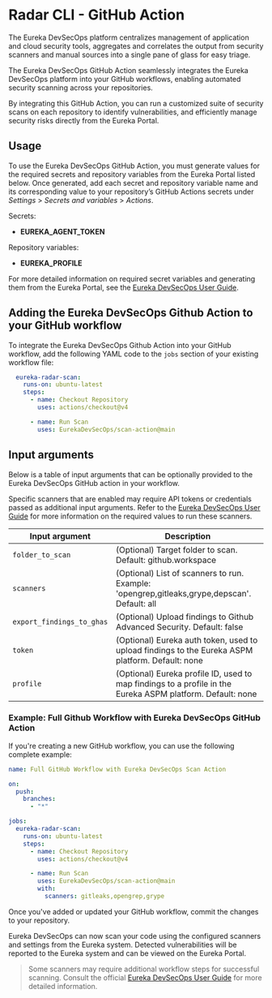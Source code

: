 # Radar CLI - GitHub Action

The Eureka DevSecOps platform centralizes management of application and cloud security tools, aggregates and correlates the output from security scanners and manual sources into a single pane of glass for easy triage. 

The Eureka DevSecOps GitHub Action seamlessly integrates the Eureka DevSecOps platform into your GitHub workflows, enabling automated security scanning across your repositories.

By integrating this GitHub Action, you can run a customized suite of security scans on each repository to identify vulnerabilities, and efficiently manage security risks directly from the Eureka Portal.

## Usage

To use the Eureka DevSecOps GitHub Action, you must generate values for the required secrets and repository variables from the Eureka Portal listed below. Once generated, add each secret and repository variable name and its corresponding value to your repository’s GitHub Actions secrets under *Settings* > *Secrets and variables* > *Actions*.

Secrets:

- **EUREKA_AGENT_TOKEN**

Repository variables:

- **EUREKA_PROFILE**

For more detailed information on required secret variables and generating them from the Eureka Portal, see the [Eureka DevSecOps User Guide](https://docs.eurekadevsecops.com/).

## Adding the Eureka DevSecOps Github Action to your GitHub workflow

To integrate the Eureka DevSecOps Github Action into your GitHub workflow, add the following YAML code to the `jobs` section of your existing workflow file:

```yml
  eureka-radar-scan:
    runs-on: ubuntu-latest
    steps:
      - name: Checkout Repository
        uses: actions/checkout@v4

      - name: Run Scan
        uses: EurekaDevSecOps/scan-action@main
```

## Input arguments

Below is a table of input arguments that can be optionally provided to the Eureka DevSecOps GitHub action in your workflow.

Specific scanners that are enabled may require API tokens or credentials passed as additional input arguments. Refer to the [Eureka DevSecOps User Guide](https://docs.eurekadevsecops.com/) for more information on the required values to run these scanners.

| Input argument            | Description                                                                                                  |
|---------------------------|--------------------------------------------------------------------------------------------------------------|
| `folder_to_scan`          | (Optional) Target folder to scan. Default: github.workspace                                                  |
| `scanners`                | (Optional) List of scanners to run. Example: 'opengrep,gitleaks,grype,depscan'. Default: all                 |
| `export_findings_to_ghas` | (Optional) Upload findings to Github Advanced Security. Default: false                                       |
| `token`                   | (Optional) Eureka auth token, used to upload findings to the Eureka ASPM platform. Default: none             |
| `profile`                 | (Optional) Eureka profile ID, used to map findings to a profile in the Eureka ASPM platform. Default: none   |

### Example: Full Github Workflow with Eureka DevSecOps GitHub Action

If you're creating a new GitHub workflow, you can use the following complete example:

```yml
name: Full GitHub Workflow with Eureka DevSecOps Scan Action

on:
  push:
    branches:
      - "*"

jobs:
  eureka-radar-scan:
    runs-on: ubuntu-latest
    steps:
      - name: Checkout Repository
        uses: actions/checkout@v4

      - name: Run Scan
        uses: EurekaDevSecOps/scan-action@main
        with:
          scanners: gitleaks,opengrep,grype
```

Once you've added or updated your GitHub workflow, commit the changes to your repository.

Eureka DevSecOps can now scan your code using the configured scanners and settings from the Eureka system. Detected vulnerabilities will be reported to the Eureka system and can be viewed on the Eureka Portal.  

> Some scanners may require additional workflow steps for successful scanning. Consult the official [Eureka DevSecOps User Guide](https://docs.eurekadevsecops.com/) for more detailed information.
